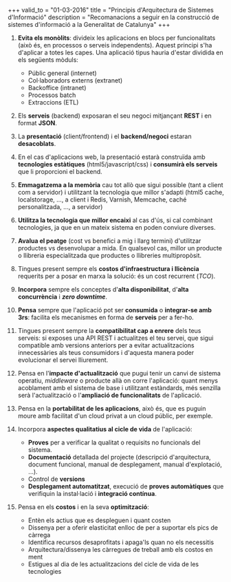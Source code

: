 +++
valid_to        = "01-03-2016"
title       = "Principis d'Arquitectura de Sistemes d'Informació"
description = "Recomanacions a seguir en la construcció de sistemes d'informació a la Generalitat de Catalunya"
+++

1. **Evita els monòlits**: divideix les aplicacions en blocs per funcionalitats (això és, en processos o serveis independents). Aquest principi s'ha d'aplicar a totes les capes. Una aplicació tipus hauria d'estar dividida en els següents mòduls:

	- Públic general (internet)
	- Col·laboradors externs (extranet)
	- Backoffice (intranet)
	- Processos batch
	- Extraccions (ETL)
 
1. Els **serveis** (backend) exposaran el seu negoci mitjançant **REST** i en format **JSON**. 
 
1. La **presentació** (client/frontend) i el **backend/negoci** estaran **desacoblats**.  
 
1. En el cas d'aplicacions web, la presentació estarà construïda amb **tecnologies estàtiques** (html5/javascript/css) i **consumirà els serveis** que li proporcioni el backend. 
 
1. **Emmagatzema a la memòria** cau tot allò que sigui possible (tant a client com a servidor) i utilitzant la tecnologia que millor s'adapti (html5 cache, localstorage, ..., a client i Redis, Varnish, Memcache, caché personalitzada, ..., a servidor) 
 
1. **Utilitza la tecnologia que millor encaixi** al cas d'ús, si cal combinant tecnologies, ja que en un mateix sistema en poden conviure diverses.  
 
1. **Avalua el peatge** (cost vs benefici a mig i llarg termini) d'utilitzar productes vs desenvolupar a mida. En qualsevol cas, millor un producte o llibreria especialitzada que productes o llibreries multipropòsit.
 
1. Tingues present sempre els **costos d'infraestructura i llicència** requerits per a posar en marxa la solució: és un cost recurrent (_TCO_). 
 
1. **Incorpora** sempre els conceptes d'**alta disponibilitat**, d'**alta concurrència** i _**zero downtime**_.
 
1. **Pensa** sempre que l'aplicació pot ser **consumida** o **integrar-se amb 3rs**: facilita els mecanismes en forma de **serveis** per a fer-ho.
 
1. Tingues present sempre la **compatibilitat cap a enrere** dels teus serveis: si exposes una API REST i actualitzes el teu servei, que sigui compatible amb versions anteriors  per a evitar actualitzacions innecessàries als teus consumidors i d'aquesta manera poder evolucionar el servei lliurement.  
 
1. Pensa en l'**impacte d'actualització** que pugui tenir un canvi de sistema operatiu, _middleware_ o producte allà on corre l'aplicació: quant menys acoblament amb el sistema de base i utilitzant estàndards, més senzilla serà l'actualització o l'**ampliació de funcionalitats** de l'aplicació. 

1. Pensa en la **portabilitat de les aplicacions**, això és, que es puguin moure amb facilitat d'un cloud privat a un cloud públic, per exemple.
 
1. Incorpora **aspectes qualitatius al cicle de vida** de l'aplicació: 

	* **Proves** per a verificar la qualitat o requisits no funcionals del sistema. 
	* **Documentació** detallada del projecte (descripció d'arquitectura, document funcional, manual de desplegament, manual d'explotació, ...). 
	* Control de **versions**
	* **Desplegament automatitzat**, execució de **proves automàtiques** que verifiquin la instal·lació i **integració contínua**.

1. Pensa en els **costos** i en la seva **optimització**:

	* Entèn els actius que es despleguen i quant costen
	* Dissenya per a oferir elasticitat enlloc de per a suportar els pics de càrrega
	* Identifica recursos desaprofitats i apaga'ls quan no els necessitis
	* Arquitectura/dissenya les càrregues de treball amb els costos en ment
	* Estigues al dia de les actualitzacions del cicle de vida de les tecnologies
